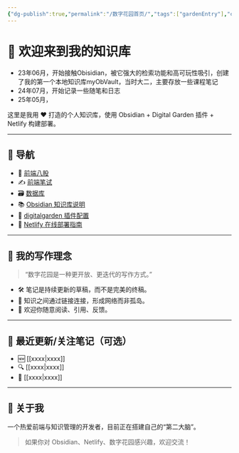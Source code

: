 ```yaml
---
{"dg-publish":true,"permalink":"/数字花园首页/","tags":["gardenEntry"],"created":"2025-06-14T22:48:29.745+08:00","updated":"2025-06-15T16:28:22.910+08:00"}
---
```


# 👋 欢迎来到我的知识库

+ 23年06月，开始接触Obisidian，被它强大的检索功能和高可玩性吸引，创建了我的第一个本地知识库myObVault，当时大二，主要存放一些课程笔记
+ 24年07月，开始记录一些随笔和日志
+ 25年05月，

这里是我用 ❤️ 打造的个人知识库，使用 Obsidian + Digital Garden 插件 + Netlify 构建部署。

---

## 🧭 导航

- 📌 [前端八股](./前端八股)  
- ✍️ [前端笔试](./前端笔试)  
- 🗃️ [数据库](./数据库)  
- 📚 [Obsidian 知识库说明](./Obsidian知识库)  
- 🔧 [digitalgarden 插件配置](./digitalgarden插件)  
- 🚀 [Netlify 在线部署指南](./netlify在线部署)  

---

## 🌱 我的写作理念

> “数字花园是一种更开放、更迭代的写作方式。”

- 🛠️ 笔记是持续更新的草稿，而不是完美的终稿。
- 📡 知识之间通过链接连接，形成网络而非孤岛。
- 📓 欢迎你随意阅读、引用、反馈。

---

## 🧩 最近更新/关注笔记（可选）

- 🆕 [[xxxx\|xxxx]]  
- 🔍 [[xxxx\|xxxx]]  
- 🧠 [[xxxx\|xxxx]]  

---

## 📌 关于我

一个热爱前端与知识管理的开发者，目前正在搭建自己的“第二大脑”。

> 如果你对 Obsidian、Netlify、数字花园感兴趣，欢迎交流！


